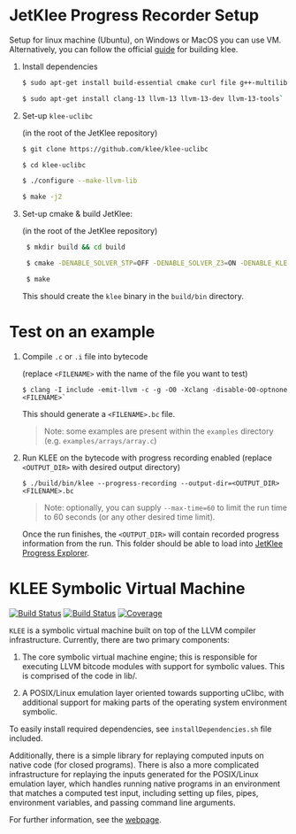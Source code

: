# JetKlee Progress Recorder Setup

Setup for linux machine (Ubuntu), on Windows or MacOS you can use VM.
Alternatively, you can follow the official [guide](http://klee-se.org/build/build-llvm13/) for building klee.

1. Install dependencies
    ```bash
    $ sudo apt-get install build-essential cmake curl file g++-multilib gcc-multilib git libcap-dev libgoogle-perftools-dev libncurses5-dev libsqlite3-dev libtcmalloc-minimal4 python3-pip unzip graphviz doxygen

    $ sudo apt-get install clang-13 llvm-13 llvm-13-dev llvm-13-tools`
    ```

2. Set-up `klee-uclibc`
    
    (in the root of the JetKlee repository)
    ```bash
    $ git clone https://github.com/klee/klee-uclibc

    $ cd klee-uclibc

    $ ./configure --make-llvm-lib

    $ make -j2
    ```

3. Set-up cmake & build JetKlee:

    (in the root of the JetKlee repository)
    ```bash
     $ mkdir build && cd build

     $ cmake -DENABLE_SOLVER_STP=OFF -DENABLE_SOLVER_Z3=ON -DENABLE_KLEE_UCLIBC=ON -DENABLE_POSIX_RUNTIME=ON -DKLEE_UCLIBC_PATH=../klee-uclibc -DENABLE_UNIT_TESTS=OFF ..

     $ make
     ```

     This should create the `klee` binary in the `build/bin` directory.

# Test on an example

1. Compile `.c` or `.i` file into bytecode

    (replace `<FILENAME>` with the name of the file you want to test)
    ```
    $ clang -I include -emit-llvm -c -g -O0 -Xclang -disable-O0-optnone <FILENAME>`
    ```

    This should generate a `<FILENAME>.bc` file.

    > Note: some examples are present within the `examples` directory (e.g. `examples/arrays/array.c`)

2. Run KLEE on the bytecode with progress recording enabled
    (replace `<OUTPUT_DIR>` with desired output directory)

    ```
    $ ./build/bin/klee --progress-recording --output-dir=<OUTPUT_DIR> <FILENAME>.bc
    ```

    > Note: optionally, you can supply `--max-time=60` to limit the run time to 60 seconds (or any other desired time limit).

    Once the run finishes, the `<OUTPUT_DIR>` will contain recorded progress information from the run. This folder should be able to load into [JetKlee Progress Explorer](https://github.com/staticafi/JetKleeProgressExplorer).


KLEE Symbolic Virtual Machine
=============================

[![Build Status](https://github.com/klee/klee/workflows/CI/badge.svg)](https://github.com/klee/klee/actions?query=workflow%3ACI)
[![Build Status](https://api.cirrus-ci.com/github/klee/klee.svg)](https://cirrus-ci.com/github/klee/klee)
[![Coverage](https://codecov.io/gh/klee/klee/branch/master/graph/badge.svg)](https://codecov.io/gh/klee/klee)

`KLEE` is a symbolic virtual machine built on top of the LLVM compiler
infrastructure. Currently, there are two primary components:

  1. The core symbolic virtual machine engine; this is responsible for
     executing LLVM bitcode modules with support for symbolic
     values. This is comprised of the code in lib/.

  2. A POSIX/Linux emulation layer oriented towards supporting uClibc,
     with additional support for making parts of the operating system
     environment symbolic.

To easily install required dependencies, see `installDependencies.sh` file included.

Additionally, there is a simple library for replaying computed inputs
on native code (for closed programs). There is also a more complicated
infrastructure for replaying the inputs generated for the POSIX/Linux
emulation layer, which handles running native programs in an
environment that matches a computed test input, including setting up
files, pipes, environment variables, and passing command line
arguments.

For further information, see the [webpage](http://klee.github.io/).
